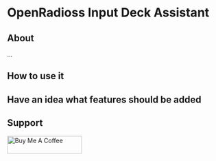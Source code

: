 # OpenRadioss Input Deck Assistant
## About
...

## How to use it

## Have an idea what features should be added

## Support
<a href="https://www.buymeacoffee.com/vitshanel9" target="_blank"><img src="https://cdn.buymeacoffee.com/buttons/default-orange.png" alt="Buy Me A Coffee" height="41" width="174"></a>
